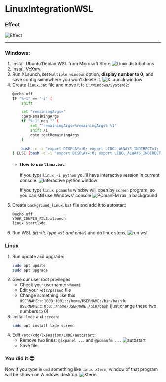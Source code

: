 # LinuxIntegrationWSL
### Effect
![Effect](https://i.imgur.com/DkP1cK5.png)
***
### Windows:
1. Install Ubuntu/Debian WSL from Microsoft Store
	![Linux distributions](https://i.imgur.com/wIEhRCu.png)
2. Install [VcXsrv](https://sourceforge.net/projects/vcxsrv/).
3. Run XLaunch, set `Multiple windows` option, **display number to 0**, and save config somewhere you won't delete it.
	![XLaunch window](https://i.imgur.com/PnXCuMh.png)
4. Create `linux.bat` file and move it to `C:/Windows/System32`:
    ```sh
    @echo off
    IF "%~1" == "-i" (
        shift

        set "remainingArgs="
        :getRemainingArgs
        if "%~1" neq "" (
            set ^"remainingArgs=%remainingArgs% %1"
            shift /1
            goto :getRemainingArgs
        )

        bash -c -i "export DISPLAY=:0; export LIBGL_ALWAYS_INDIRECT=1; %remainingArgs%"
    ) ELSE (bash -c -i "export DISPLAY=:0; export LIBGL_ALWAYS_INDIRECT=1; screen -d -m %*")
    ```
    - #### How to use `linux.bat`:
    	If you type `linux -i python` you'll have interactive session in current console.
        ![Interactive python window](https://i.imgur.com/1MpxExK.png)
    	
        If you type `linux pcmanfm` window will open by `screen` program, so you can still use Windows' console
        ![PCmanFM ran in background](https://i.imgur.com/8HZ6v82.png)
5. Create `background_linux.bat` file and add it to autostart:
    ```sh
    @echo off
    YOUR_CONFIG_FILE.xlaunch
    linux startlxde
    ```
6. Run WSL _(`Win+R`, type `wsl` and enter)_ and do linux steps.
	![run wsl](https://i.imgur.com/dzbmXir.png)

### Linux
1. Run update and upgrade:
    ```sh
    sudo apt update
    sudo apt upgrade
    ```
2. Give our user root privileges
    - Check your username: `whoami`
    - Edit your `/etc/passwd` file
    - Change something like this `USERNAME:x:1000:1001::/home/USERNAME:/bin/bash` to `USERNAME:x:0:0::/home/USERNAME:/bin/bash` (just change these two numbers to 0)
3. Install `lxde` and `screen`:
    ```sh
    sudo apt install lxde screen
    ```
4. Edit `/etc/xdg/lxsession/LXDE/autostart`:
	- Remove two lines: `@lxpanel ...` and `@pcmanfm ...`
	![autostart](https://i.imgur.com/mTUhSwR.png)
	- Save file
### You did it :sunglasses:
Now if you type in `cmd` something like `linux xterm`, window of that program will be shown on Windows desktop.
![Xterm](https://i.imgur.com/bYIImlA.png)
